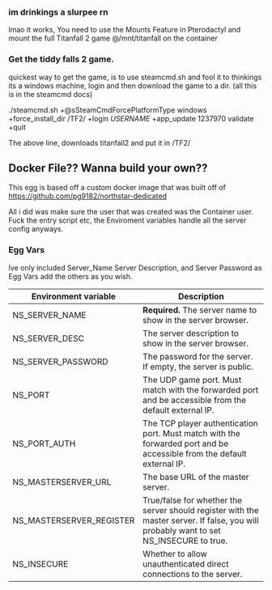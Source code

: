 ### im drinkings a slurpee rn
lmao it works, You need to use the Mounts Feature in Pterodactyl and mount the full Titanfall 2 game @/mnt/titanfall on the container

### Get the tiddy falls 2 game.
quickest way to get the game, is to use steamcmd.sh and fool it to thinkings its a windows machine, login and then download the game to a dir. (all this is in the steamcmd docs)

./steamcmd.sh +@sSteamCmdForcePlatformType windows +force_install_dir /TF2/ +login *USERNAME* +app_update 1237970 validate +quit

The above line, downloads titanfall2 and put it in /TF2/

## Docker File?? Wanna build your own??

This egg is based off a custom docker image that was built off of https://github.com/pg9182/northstar-dedicated

All i did was make sure the user that was created was the Container user.
Fuck the entry script etc, the Enviroment variables handle all the server config anyways.

### Egg Vars

Ive only included Server_Name Server Description, and Server Password as Egg Vars add the others as you wish.


| Environment variable      | Description |
| ---                       | --- |
| NS_SERVER_NAME            | **Required.** The server name to show in the server browser. |
| NS_SERVER_DESC            | The server description to show in the server browser. |
| NS_SERVER_PASSWORD        | The password for the server. If empty, the server is public. |
| NS_PORT                   | The UDP game port. Must match with the forwarded port and be accessible from the default external IP. |
| NS_PORT_AUTH              | The TCP player authentication port. Must match with the forwarded port and be accessible from the default external IP. |
| NS_MASTERSERVER_URL       | The base URL of the master server. |
| NS_MASTERSERVER_REGISTER  | True/false for whether the server should register with the master server. If false, you will probably want to set NS_INSECURE to true. |
| NS_INSECURE               | Whether to allow unauthenticated direct connections to the server. |
